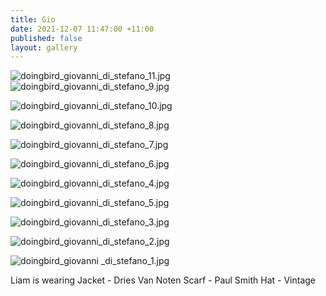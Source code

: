 ```yaml
---
title: Gio
date: 2021-12-07 11:47:00 +11:00
published: false
layout: gallery
---
```


![doingbird_giovanni_di_stefano_11.jpg](/uploads/doingbird_giovanni_di_stefano_11.jpg)![doingbird_giovanni_di_stefano_9.jpg](/uploads/doingbird_giovanni_di_stefano_9.jpg)

![doingbird_giovanni_di_stefano_10.jpg](/uploads/doingbird_giovanni_di_stefano_10.jpg)

![doingbird_giovanni_di_stefano_8.jpg](/uploads/doingbird_giovanni_di_stefano_8.jpg)

![doingbird_giovanni_di_stefano_7.jpg](/uploads/doingbird_giovanni_di_stefano_7.jpg)

![doingbird_giovanni_di_stefano_6.jpg](/uploads/doingbird_giovanni_di_stefano_6.jpg)

![doingbird_giovanni_di_stefano_4.jpg](/uploads/doingbird_giovanni_di_stefano_4.jpg)

![doingbird_giovanni_di_stefano_5.jpg](/uploads/doingbird_giovanni_di_stefano_5.jpg)

![doingbird_giovanni_di_stefano_3.jpg](/uploads/doingbird_giovanni_di_stefano_3.jpg)

![doingbird_giovanni_di_stefano_2.jpg](/uploads/doingbird_giovanni_di_stefano_2.jpg)

![doingbird_giovanni _di_stefano_1.jpg](/uploads/doingbird_giovanni%20_di_stefano_1.jpg)

Liam is wearing
Jacket - Dries Van Noten
Scarf - Paul Smith
Hat - Vintage